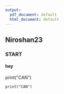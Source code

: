 ```yaml
---
output:
  pdf_document: default
  html_document: default
---
```

## Niroshan23
### START
#### hey
print("CAN")
```
print("CAN")
```